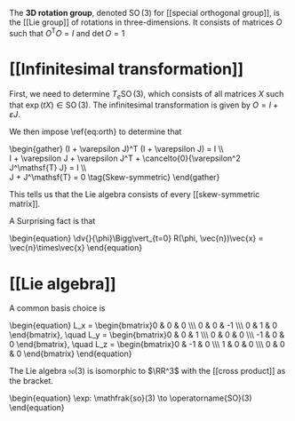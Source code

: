 The **3D rotation group**, denoted $\operatorname{SO}(3)$ for [[special orthogonal group]], is the [[Lie group]] of rotations in three-dimensions. It consists of matrices $O$ such that $O^\mathsf{T}O = I$ and $\det O = 1$

# [[Infinitesimal transformation]]

First, we need to determine $T_e \operatorname{SO}(3)$, which consists of all matrices $X$ such that $\exp(tX) \in \operatorname{SO}(3)$. The infinitesimal transformation is given by $O = I + \varepsilon J$.

We then impose \ref{eq:orth} to determine that

\\begin{gather}
(I + \varepsilon J)\^T (I + \varepsilon J) = I \\\\\
I  + \varepsilon J + \varepsilon J^T + \cancelto{0}{\varepsilon^2 J^\mathsf{T} J} = I \\\\\
J + J^\mathsf{T} = 0 \tag{Skew-symmetric}
\end{gather}

This tells us that the Lie algebra consists of every [[skew-symmetric matrix]].

A Surprising fact is that

\begin{equation}
\dv{}{\phi}\Bigg\vert_{t=0} R(\phi, \vec{n})\vec{x} = \vec{n}\times\vec{x}
\end{equation}

# [[Lie algebra]]




A common basis choice is

\begin{equation}
L_x = \begin{bmatrix}0 & 0 & 0 \\\\\ 0 & 0 & -1 \\\\\ 0 & 1 & 0 \end{bmatrix}, \quad L_y = \begin{bmatrix}0 & 0 & 1 \\\\\ 0 & 0 & 0 \\\\\ -1 & 0 & 0 \end{bmatrix}, \quad L_z = \begin{bmatrix}0 & -1 & 0 \\\\\ 1 & 0 & 0 \\\\\ 0 & 0 & 0 \end{bmatrix}
\end{equation}

The Lie algebra $\mathfrak{so}(3)$ is isomorphic to $\RR^3$ with the [[cross product]] as the bracket.

\begin{equation}
\exp: \mathfrak{so}(3) \to \operatorname{SO}(3)
\end{equation}